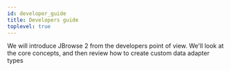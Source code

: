 ```yaml
---
id: developer_guide
title: Developers guide
toplevel: true
---
```


We will introduce JBrowse 2 from the developers point of view. We'll look at
the core concepts, and then review how to create custom data adapter types
